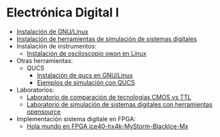 # Electrónica Digital I

* [Instalación de GNU/Linux](./linuxInstall/)
* [Instalación de herramientas de simulación de sistemas digitales](./installTools/)
* Instalación de instrumentos:
    * [Instalación de osciloscopio owon en Linux](./instruments/oscilloscope-owon/)
* Otras herramientas:
    * QUCS
        * [Instalación de qucs en GNU/Linux](https://github.com/johnnycubides/qucs-tutorial-examples/tree/main/install/linux)
        * [Ejemplos de simulación con QUCS](https://github.com/johnnycubides/qucs-tutorial-examples/tree/main/examples)
* Laboratorios:
    * [Laboratorio de comparación de tecnologías CMOS vs TTL](./lab-tec/)
    * [Laboratorio de simulación de sistemas digitales con herramientas opensource](./lab01/)
* Implementación sistema digitale en FPGA:
    * [Hola mundo en FPGA ice40-hx4k-MyStorm-BlackIce-Mx](./fpga-example/ice40-hx4k-MyStorm-BlackIce-Mx/blink/)

